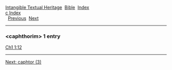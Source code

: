 [Intangible Textual Heritage](../../index)  [Bible](../index) 
[Index](index)   
[c Index](_c_)  
  [Previous](c01889)  [Next](c01891) 

------------------------------------------------------------------------

### &lt;caphthorim&gt; 1 entry

[Ch1 1:12](../kjv/ch1001.htm#012)  

------------------------------------------------------------------------

[Next: caphtor (3)](c01891)
